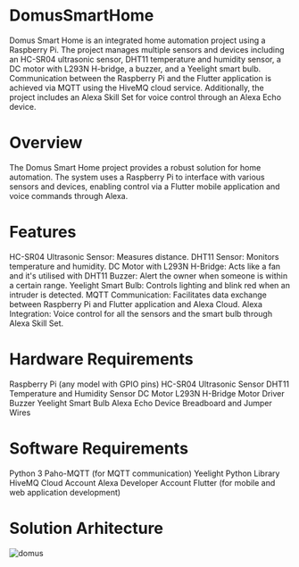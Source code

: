 # DomusSmartHome
Domus Smart Home is an integrated home automation project using a Raspberry Pi. The project manages multiple sensors and devices including an HC-SR04 ultrasonic sensor, DHT11 temperature and humidity sensor, a DC motor with L293N H-bridge, a buzzer, and a Yeelight smart bulb. Communication between the Raspberry Pi and the Flutter application is achieved via MQTT using the HiveMQ cloud service. Additionally, the project includes an Alexa Skill Set for voice control through an Alexa Echo device.

# Overview
The Domus Smart Home project provides a robust solution for home automation. The system uses a Raspberry Pi to interface with various sensors and devices, enabling control via a Flutter mobile application and voice commands through Alexa.

# Features
HC-SR04 Ultrasonic Sensor: Measures distance.
DHT11 Sensor: Monitors temperature and humidity.
DC Motor with L293N H-Bridge: Acts like a fan and it's utilised with DHT11
Buzzer: Alert the owner when someone is within a certain range.
Yeelight Smart Bulb: Controls lighting and blink red when an intruder is detected.
MQTT Communication: Facilitates data exchange between Raspberry Pi and Flutter application and Alexa Cloud.
Alexa Integration: Voice control for all the sensors and the smart bulb through Alexa Skill Set.

# Hardware Requirements
Raspberry Pi (any model with GPIO pins)
HC-SR04 Ultrasonic Sensor
DHT11 Temperature and Humidity Sensor
DC Motor
L293N H-Bridge Motor Driver
Buzzer
Yeelight Smart Bulb
Alexa Echo Device
Breadboard and Jumper Wires

# Software Requirements
Python 3
Paho-MQTT (for MQTT communication)
Yeelight Python Library
HiveMQ Cloud Account
Alexa Developer Account
Flutter (for mobile and web application development)

# Solution Arhitecture

![domus](https://github.com/user-attachments/assets/c532ed48-35a5-45d9-a73f-e1e12f162d98)



